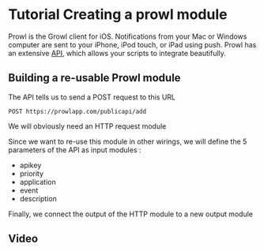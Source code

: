 
# Tutorial Creating a prowl module
	

Prowl is the Growl client for iOS. Notifications from your Mac or Windows computer are sent to your iPhone, iPod touch, or iPad using push. Prowl has an extensive [API](http://prowlapp.com/api.php), which allows your scripts to integrate beautifully.


## Building a re-usable Prowl module


The API tells us to send a POST request to this URL

    POST https://prowlapp.com/publicapi/add

We will obviously need an HTTP request module

Since we want to re-use this module in other wirings, we will define the 5 parameters of the API as input modules :

 * apikey
 * priority
 * application
 * event
 * description

Finally, we connect the output of the HTTP module to a new output module
	
## Video

<object width="480" height="385"><param name="movie" value="http://www.youtube.com/v/R94-d36g-EI?fs=1&amp;hl=fr_FR"></param><param name="allowFullScreen" value="true"></param><param name="allowscriptaccess" value="always"></param><embed src="http://www.youtube.com/v/R94-d36g-EI?fs=1&amp;hl=fr_FR" type="application/x-shockwave-flash" allowscriptaccess="always" allowfullscreen="true" width="480" height="385"></embed></object>




<script type="text/javascript">var disqus_shortname = 'tutorial-prowl';</script>

